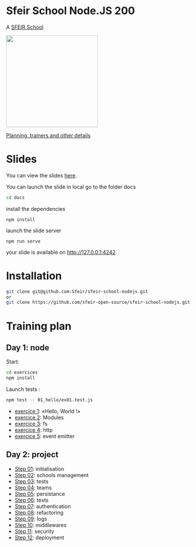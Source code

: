 # Sfeir School Node.JS 200

A [SFEIR School](https://www.sfeir.com/formation/school/)

<img src="https://nodejs.org/static/images/logos/nodejs-new-pantone-black.svg" width="250" />

[Planning, trainers and other details](https://www.sfeir.com/formation/school/node-200/)

# Slides

You can view the slides [here](https://sfeir-open-source.github.io/sfeir-school-nodejs/).

You can launch the slide in local
go to the folder docs
```bash
cd docs
```

install the dependencies
```
npm install
```

launch the slide server
```
npm run serve
```
your slide is available on http://127.0.0.1:4242

# Installation

```bash
git clone git@github.com:Sfeir/sfeir-school-nodejs.git
or
git clone https://github.com/sfeir-open-source/sfeir-school-nodejs.git
```

# Training plan

## Day 1: node

Start:

```sh
cd exercices
npm install
```

Launch tests :

```sh
npm test -- 01_hello/ex01.test.js
```

- [exercice 1](./exercices/01_hello/README.md): «Hello, World !»
- [exercice 2](./exercices/02_module/README.md): Modules
- [exercice 3](./exercices/03_fs/README.md): fs
- [exercice 4](./exercices/04_http/README.md): http
- [exercice 5](./exercices/05_event_emitter/README.md): event emitter

## Day 2: project

- [Step 01](./project/step01/README.md): initialisation
- [Step 02](./project/step02/README.md): schools management
- [Step 03](./project/step03/README.md): tests
- [Step 04](./project/step04/README.md): teams
- [Step 05](./project/step05/README.md): persistance
- [Step 06](./project/step06/README.md): tests
- [Step 07](./project/step07/README.md): authentication
- [Step 08](./project/step08/README.md): refactoring
- [Step 09](./project/step09/README.md): logs
- [Step 10](./project/step10/README.md): middlewares
- [Step 11](./project/step11/README.md): security
- [Step 12](./project/step12/README.md): deployment
